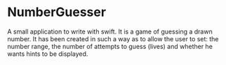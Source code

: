# NumberGuesser
A small application to write with swift. It is a game of guessing a drawn number. It has been created in such a way as to allow the user to set: the number range, the number of attempts to guess (lives) and whether he wants hints to be displayed.
